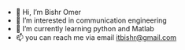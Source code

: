 - 👋 Hi, I’m Bishr Omer 
- 👀 I’m interested in communication engineering 
- 🌱 I’m currently learning python and Matlab 
- 📫 you can reach me via email itbishr@gmail.com 

<!---
itbishr/itbishr is a ✨ special ✨ repository because its `README.md` (this file) appears on your GitHub profile.
You can click the Preview link to take a look at your changes.
--->
